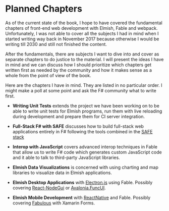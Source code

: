 # Planned Chapters

As of the current state of the book, I hope to have covered the fundamental chapters of front-end web development with Elmish, Fable and webpack. Unfortunately, I was not able to cover all the subjects I had in mind when I started writing way back in November 2017 because otherwise I would be writing till 2030 and still not finished the content.

After the fundamentals, there are subjects I want to dive into and cover as separate chapters to do justice to the material. I will present the ideas I have in mind and we can discuss how I should prioritize which chapters get written first as needed by the community and how it makes sense as a whole from the point of view of the book.

Here are the chapters I have in mind. They are listed in no particular order. I might make a poll at some point and ask the F# community what to write first.

- **Writing Unit Tests** extends the project we have been working on to be able to write unit tests for Elmish programs, run them with live reloading during development and prepare them for CI server integration.

- **Full-Stack F# with SAFE** discusses how to build full-stack web applications entirely in F# following the tools combined in the [SAFE stack](https://safe-stack.github.io/docs/)
- **Interop with JavaScript** covers advanced interop techniques in Fable that allow us to write F# code which generates custom JavaScript code and it able to talk to third-party JavaScript libraries.
- **Elmish Data Visualizations** is concerned with using charting and map libraries to visualize data in Elmish applications.
- **Elmish Desktop Applications** with [Electron.js](https://www.electronjs.org/) using Fable. Possibly covering [React-NodeGui](https://github.com/nodegui/react-nodegui) or [Avalonia.FuncUI](https://github.com/AvaloniaCommunity/Avalonia.FuncUI).
- **Elmish Mobile Development** with [ReactNative](https://reactnative.dev/) and Fable. Possibly covering [Fabulous](https://github.com/fsprojects/Fabulous) with Xamarin Forms.
